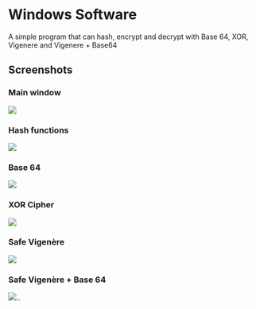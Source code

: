 # Windows Software

A simple program that can hash, encrypt and decrypt with Base 64, XOR, Vigenere and Vigenere + Base64

## Screenshots

### Main window
![](screenshots/mainDialog.png?raw=true)
### Hash functions
![](screenshots/hashes.png?raw=true)
### Base 64
![](screenshots/base64.png?raw=true)
### XOR Cipher
![](screenshots/XORCipher.png?raw=true)
### Safe Vigenère
![](screenshots/safeVige.png?raw=true)
### Safe Vigenère + Base 64
![](screenshots/svb64.png?raw=true)..
